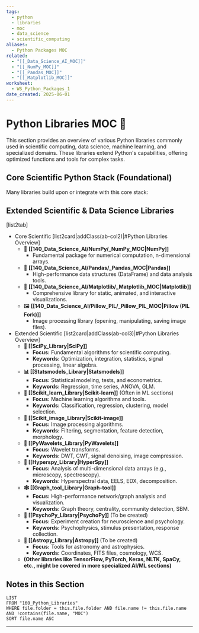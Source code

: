 ```yaml
---
tags:
  - python
  - libraries
  - moc
  - data_science
  - scientific_computing
aliases:
  - Python Packages MOC
related:
  - "[[_Data_Science_AI_MOC]]"
  - "[[_NumPy_MOC]]"
  - "[[_Pandas_MOC]]"
  - "[[_Matplotlib_MOC]]"
worksheet:
  - WS_Python_Packages_1
date_created: 2025-06-01
---
```

# Python Libraries MOC 🐍

This section provides an overview of various Python libraries commonly used in scientific computing, data science, machine learning, and specialized domains. These libraries extend Python's capabilities, offering optimized functions and tools for complex tasks.

## Core Scientific Python Stack (Foundational)
Many libraries build upon or integrate with this core stack:


## Extended Scientific & Data Science Libraries
[list2tab]
- Core Scientific
	[list2card|addClass(ab-col2)|#Python Libraries Overview]
	-   🔢 **[[140_Data_Science_AI/NumPy/_NumPy_MOC|NumPy]]**
		- Fundamental package for numerical computation, n-dimensional arrays.
	-   🐼 **[[140_Data_Science_AI/Pandas/_Pandas_MOC|Pandas]]**
		- High-performance data structures (DataFrame) and data analysis tools.
	-   🎨 **[[140_Data_Science_AI/Matplotlib/_Matplotlib_MOC|Matplotlib]]**
		- Comprehensive library for static, animated, and interactive visualizations.
	-   🖼️ **[[140_Data_Science_AI/Pillow_PIL/_Pillow_PIL_MOC|Pillow (PIL Fork)]]**
		- Image processing library (opening, manipulating, saving image files).
- Extended Scientific
	[list2card|addClass(ab-col3)|#Python Libraries Overview]
	- **🧪 [[SciPy_Library|SciPy]]**
	  - **Focus:** Fundamental algorithms for scientific computing.
	  - **Keywords:** Optimization, integration, statistics, signal processing, linear algebra.
	- **📊 [[Statsmodels_Library|Statsmodels]]**
	  - **Focus:** Statistical modeling, tests, and econometrics.
	  - **Keywords:** Regression, time series, ANOVA, GLM.
	- **🤖 [[Scikit_learn_Library|Scikit-learn]]** (Often in ML sections)
	  - **Focus:** Machine learning algorithms and tools.
	  - **Keywords:** Classification, regression, clustering, model selection.
	- **📸 [[Scikit_image_Library|Scikit-image]]**
	  - **Focus:** Image processing algorithms.
	  - **Keywords:** Filtering, segmentation, feature detection, morphology.
	- **🌊 [[PyWavelets_Library|PyWavelets]]**
	  - **Focus:** Wavelet transforms.
	  - **Keywords:** DWT, CWT, signal denoising, image compression.
	- **🔬 [[Hyperspy_Library|HyperSpy]]**
	  - **Focus:** Analysis of multi-dimensional data arrays (e.g., microscopy, spectroscopy).
	  - **Keywords:** Hyperspectral data, EELS, EDX, decomposition.
	- **🕸️ [[Graph_tool_Library|Graph-tool]]**
	  - **Focus:** High-performance network/graph analysis and visualization.
	  - **Keywords:** Graph theory, centrality, community detection, SBM.
	- **🧠 [[PsychoPy_Library|PsychoPy]]** (To be created)
	  - **Focus:** Experiment creation for neuroscience and psychology.
	  - **Keywords:** Psychophysics, stimulus presentation, response collection.
	- **🌌 [[Astropy_Library|Astropy]]** (To be created)
	  - **Focus:** Tools for astronomy and astrophysics.
	  - **Keywords:** Coordinates, FITS files, cosmology, WCS.
	- **(Other libraries like TensorFlow, PyTorch, Keras, NLTK, SpaCy, etc., might be covered in more specialized AI/ML sections)**

## Notes in this Section
```dataview
LIST
FROM "160_Python_Libraries"
WHERE file.folder = this.file.folder AND file.name != this.file.name AND !contains(file.name, "MOC")
SORT file.name ASC
```
---